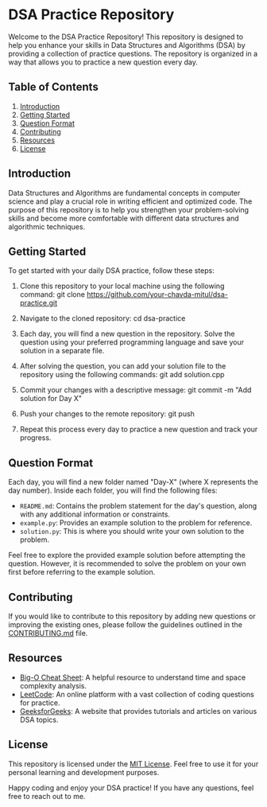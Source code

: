 # DSA Practice Repository

Welcome to the DSA Practice Repository! This repository is designed to help you enhance your skills in Data Structures and Algorithms (DSA) by providing a collection of practice questions. The repository is organized in a way that allows you to practice a new question every day.

## Table of Contents

1. [Introduction](#introduction)
2. [Getting Started](#getting-started)
3. [Question Format](#question-format)
4. [Contributing](#contributing)
5. [Resources](#resources)
6. [License](#license)

## Introduction

Data Structures and Algorithms are fundamental concepts in computer science and play a crucial role in writing efficient and optimized code. The purpose of this repository is to help you strengthen your problem-solving skills and become more comfortable with different data structures and algorithmic techniques.

## Getting Started

To get started with your daily DSA practice, follow these steps:

1. Clone this repository to your local machine using the following command:
   git clone https://github.com/your-chavda-mitul/dsa-practice.git

2. Navigate to the cloned repository:
   cd dsa-practice

3. Each day, you will find a new question in the repository. Solve the question using your preferred programming language and save your solution in a separate file.

4. After solving the question, you can add your solution file to the repository using the following commands:
   git add solution.cpp

5. Commit your changes with a descriptive message:
   git commit -m "Add solution for Day X"

6. Push your changes to the remote repository:
   git push

7. Repeat this process every day to practice a new question and track your progress.

## Question Format

Each day, you will find a new folder named "Day-X" (where X represents the day number). Inside each folder, you will find the following files:

- `README.md`: Contains the problem statement for the day's question, along with any additional information or constraints.
- `example.py`: Provides an example solution to the problem for reference.
- `solution.py`: This is where you should write your own solution to the problem.

Feel free to explore the provided example solution before attempting the question. However, it is recommended to solve the problem on your own first before referring to the example solution.

## Contributing

If you would like to contribute to this repository by adding new questions or improving the existing ones, please follow the guidelines outlined in the [CONTRIBUTING.md](CONTRIBUTING.md) file.

## Resources

- [Big-O Cheat Sheet](https://www.bigocheatsheet.com/): A helpful resource to understand time and space complexity analysis.
- [LeetCode](https://leetcode.com/): An online platform with a vast collection of coding questions for practice.
- [GeeksforGeeks](https://www.geeksforgeeks.org/): A website that provides tutorials and articles on various DSA topics.

## License

This repository is licensed under the [MIT License](LICENSE). Feel free to use it for your personal learning and development purposes.

Happy coding and enjoy your DSA practice! If you have any questions, feel free to reach out to me.
